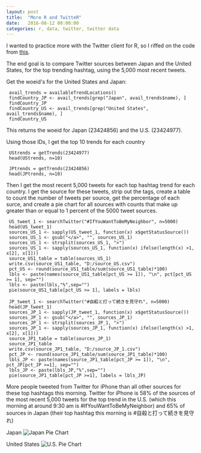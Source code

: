 ```yaml
---
layout: post
title:  "More R and TwitteR"
date:   2016-08-12 00:00:00
categories: r, data, twitter, twitter data
---
```


I wanted to practice more with the Twitter client for R, so I riffed on the code from [this](http://geoffjentry.hexdump.org/twitteR.pdf). 

The end goal is to compare Twitter sources between Japan and the United States, for the top trending hashtag, using the 5,000 most recent tweets. 

Get the woeid's for the United States and Japan: 

     avail_trends = availableTrendLocations()
     findCountry_JP <- avail_trends[grep("Japan", avail_trends$name), ]
     findCountry_JP
     findCountry_US <- avail_trends[grep("United States", avail_trends$name), ]
     findCountry_US

This returns the woeid for Japan (23424856) and the U.S. (23424977). 

Using those IDs, I get the top 10 trends for each country

     UStrends = getTrends(23424977)
     head(UStrends, n=10)

     JPtrends = getTrends(23424856)
     head(JPtrends, n=10)

Then I get the most recent 5,000 tweets for each top hashtag trend for each country. I get the source for these tweets, strip out the tags, create a table to count the number of tweets per source, get the percentage of each surce, and create a pie chart for all sources with counts that make up greater than or equal to 1 percent of the 5000 tweet sources. 

     US_tweet_1 <- searchTwitter("#IfYouWantToBeMyNeighbor", n=5000)
     head(US_tweet_1)
     sources_US_1 <- sapply(US_tweet_1, function(x) x$getStatusSource())
     sources_US_1 <- gsub("</a>", "", sources_US_1)
     sources_US_1 <- strsplit(sources_US_1, ">")
     sources_US_1 <- sapply(sources_US_1, function(x) ifelse(length(x) >1, x[2], x[1]))
     source_US1_table = table(sources_US_1)
     write.csv(source_US1_table, "D:/source_US.csv")
     pct_US <- round(source_US1_table/sum(source_US1_table)*100)
     lbls <- paste(names(source_US1_table[pct_US >= 1]), "\n", pct[pct_US >= 1], sep="")
     lbls <- paste(lbls,"%",sep="") 
     pie(source_US1_table[pct_US >= 1], labels = lbls)
     
     JP_tweet_1 <- searchTwitter("#自殺と打って続きを見守れ", n=5000)
     head(JP_tweet_1)
     sources_JP_1 <- sapply(JP_tweet_1, function(x) x$getStatusSource())
     sources_JP_1 <- gsub("</a>", "", sources_JP_1)
     sources_JP_1 <- strsplit(sources_JP_1, ">")
     sources_JP_1 <- sapply(sources_JP_1, function(x) ifelse(length(x) >1, x[2], x[1]))
     source_JP1_table = table(sources_JP_1)
     source_JP1_table
     write.csv(source_JP1_table, "D:/source_JP_1.csv")
     pct_JP <- round(source_JP1_table/sum(source_JP1_table)*100)
     lbls_JP <- paste(names(source_JP1_table[pct_JP >= 1]), "\n", pct_JP[pct_JP >=1], sep="")
     lbls_JP <- paste(lbls_JP,"%",sep="") 
     pie(source_JP1_table[pct_JP >=1], labels = lbls_JP)
     
More people tweeted from Twitter for iPhone than all other sources for these top hashtags this morning. Twitter for iPhone is 58% of the sources of the most recent 5,000 tweets for the top trend in the U.S. (which this morning at around 9:30 am is #IfYouWantToBeMyNeighbor) and 65% of sources in Japan (their top hashtag this morning is #自殺と打って続きを見守れ)

Japan
![Japan Pie Chart](http://khasachi.com/photos/source_JP_1.png)

United States
![U.S. Pie Chart](http://khasachi.com/photos/source_US_2.png)

